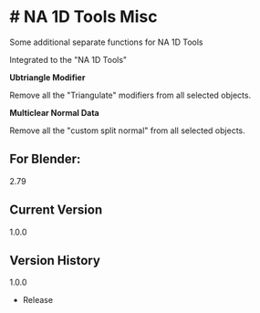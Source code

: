 # # NA 1D Tools Misc

Some additional separate functions for NA 1D Tools

Integrated to the "NA 1D Tools"

**Ubtriangle Modifier**

Remove all the "Triangulate" modifiers from all selected objects.

**Multiclear Normal Data**

Remove all the "custom split normal" from all selected objects.

For Blender:
-
2.79

Current Version
-
1.0.0

Version History
-
1.0.0
- Release
